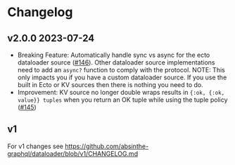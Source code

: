 # Changelog

## v2.0.0 2023-07-24

- Breaking Feature: Automatically handle sync vs async for the ecto dataloader source ([#146](https://github.com/absinthe-graphql/dataloader/pull/146)). Other dataloader source implementations need to add an `async?` function to comply with the protocol. NOTE: This only impacts you if  you have a custom dataloader source. If you use the built in Ecto or KV sources then there is nothing you need to do.
- Improvement: KV source no longer double wraps results in `{:ok, {:ok, value}} tuples` when you return an OK tuple while using the tuple policy ([#145](https://github.com/absinthe-graphql/dataloader/pull/145))

## v1

For v1 changes see https://github.com/absinthe-graphql/dataloader/blob/v1/CHANGELOG.md

